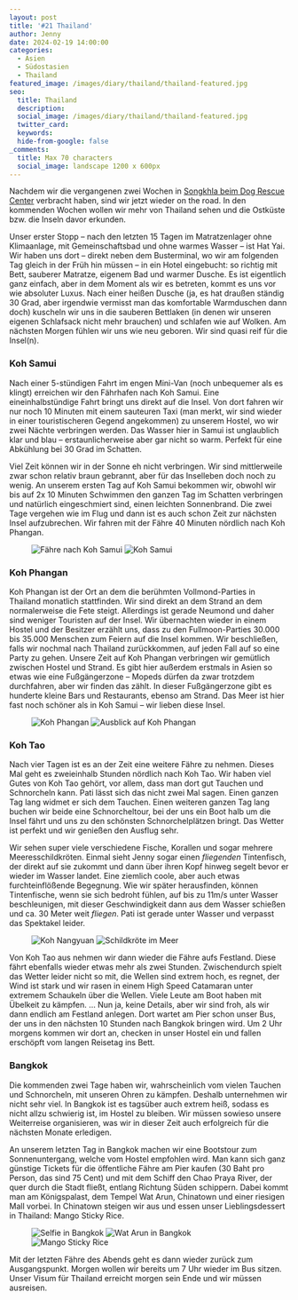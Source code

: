 ```yaml
---
layout: post
title: '#21 Thailand'
author: Jenny
date: 2024-02-19 14:00:00
categories:
  - Asien
  - Südostasien
  - Thailand
featured_image: /images/diary/thailand/thailand-featured.jpg
seo:
  title: Thailand
  description:
  social_image: /images/diary/thailand/thailand-featured.jpg
  twitter_card:
  keywords:
  hide-from-google: false
_comments:
  title: Max 70 characters
  social_image: landscape 1200 x 600px
---
```

Nachdem wir die vergangenen zwei Wochen in [Songkhla beim Dog Rescue Center](2024-02-17-dog-rescue-thailand) verbracht haben, sind wir jetzt wieder on the road. In den kommenden Wochen wollen wir mehr von Thailand sehen und die Ostküste bzw. die Inseln davor erkunden.

Unser erster Stopp – nach den letzten 15 Tagen im Matratzenlager ohne Klimaanlage, mit Gemeinschaftsbad und ohne warmes Wasser – ist Hat Yai. Wir haben uns dort – direkt neben dem Busterminal, wo wir am folgenden Tag gleich in der Früh hin müssen – in ein Hotel eingebucht: so richtig mit Bett, sauberer Matratze, eigenem Bad und warmer Dusche. Es ist eigentlich ganz einfach, aber in dem Moment als wir es betreten, kommt es uns vor wie absoluter Luxus. Nach einer heißen Dusche (ja, es hat draußen ständig 30 Grad, aber irgendwie vermisst man das komfortable Warmduschen dann doch) kuscheln wir uns in die sauberen Bettlaken (in denen wir unseren eigenen Schlafsack nicht mehr brauchen) und schlafen wie auf Wolken. Am nächsten Morgen fühlen wir uns wie neu geboren. Wir sind quasi reif für die Insel(n).

### Koh Samui

Nach einer 5-stündigen Fahrt im engen Mini-Van (noch unbequemer als es klingt) erreichen wir den Fährhafen nach Koh Samui. Eine eineinhalbstündige Fahrt bringt uns direkt auf die Insel. Von dort fahren wir nur noch 10 Minuten mit einem sauteuren Taxi (man merkt, wir sind wieder in einer touristischeren Gegend angekommen) zu unserem Hostel, wo wir zwei Nächte verbringen werden. Das Wasser hier in Samui ist unglaublich klar und blau – erstaunlicherweise aber gar nicht so warm. Perfekt für eine Abkühlung bei 30 Grad im Schatten.

Viel Zeit können wir in der Sonne eh nicht verbringen. Wir sind mittlerweile zwar schon relativ braun gebrannt, aber für das Inselleben doch noch zu wenig. An unserem ersten Tag auf Koh Samui bekommen wir, obwohl wir bis auf 2x 10 Minuten Schwimmen den ganzen Tag im Schatten verbringen und natürlich eingeschmiert sind, einen leichten Sonnenbrand. Die zwei Tage vergehen wie im Flug und dann ist es auch schon Zeit zur nächsten Insel aufzubrechen. Wir fahren mit der Fähre 40 Minuten nördlich nach Koh Phangan. 

<figure class="img2">
  <img src="/images/diary/thailand/thailand-9.jpg" alt="Fähre nach Koh Samui">
  <img src="/images/diary/thailand/thailand-4.jpg" alt="Koh Samui">
</figure>

### Koh Phangan

Koh Phangan ist der Ort an dem die berühmten Vollmond-Parties in Thailand monatlich stattfinden. Wir sind direkt an dem Strand an dem normalerweise die Fete steigt. Allerdings ist gerade Neumond und daher sind weniger Touristen auf der Insel. Wir übernachten wieder in einem Hostel und der Besitzer erzählt uns, dass zu den Fullmoon-Parties 30.000 bis 35.000 Menschen zum Feiern auf die Insel kommen. Wir beschließen, falls wir nochmal nach Thailand zurückkommen, auf jeden Fall auf so eine Party zu gehen. Unsere Zeit auf Koh Phangan verbringen wir gemütlich zwischen Hostel und Strand. Es gibt hier außerdem erstmals in Asien so etwas wie eine Fußgängerzone – Mopeds dürfen da zwar trotzdem durchfahren, aber wir finden das zählt. In dieser Fußgängerzone gibt es hunderte kleine Bars und Restaurants, ebenso am Strand. Das Meer ist hier fast noch schöner als in Koh Samui – wir lieben diese Insel.

<figure class="img2">
  <img src="/images/diary/thailand/thailand-1.jpg" alt="Koh Phangan">
  <img src="/images/diary/thailand/thailand-5.jpg" alt="Ausblick auf Koh Phangan">
</figure>

### Koh Tao

Nach vier Tagen ist es an der Zeit eine weitere Fähre zu nehmen. Dieses Mal geht es zweieinhalb Stunden nördlich nach Koh Tao. Wir haben viel Gutes von Koh Tao gehört, vor allem, dass man dort gut Tauchen und Schnorcheln kann. Pati lässt sich das nicht zwei Mal sagen. Einen ganzen Tag lang widmet er sich dem Tauchen. Einen weiteren ganzen Tag lang buchen wir beide eine Schnorcheltour, bei der uns ein Boot halb um die Insel fährt und uns zu den schönsten Schnorchelplätzen bringt. Das Wetter ist perfekt und wir genießen den Ausflug sehr.

Wir sehen super viele verschiedene Fische, Korallen und sogar mehrere Meeresschildkröten. Einmal sieht Jenny sogar einen *fliegenden* Tintenfisch, der direkt auf sie zukommt und dann über ihren Kopf hinweg segelt bevor er wieder im Wasser landet. Eine ziemlich coole, aber auch etwas furchteinflößende Begegnung. Wie wir später herausfinden, können Tintenfische, wenn sie sich bedroht fühlen, auf bis zu 11m/s unter Wasser beschleunigen, mit dieser Geschwindigkeit dann aus dem Wasser schießen und ca. 30 Meter weit *fliegen*. Pati ist gerade unter Wasser und verpasst das Spektakel leider.

<figure class="img2">
  <img src="/images/diary/thailand/thailand-2.jpg" alt="Koh Nangyuan">
  <img src="/images/diary/thailand/thailand-3.jpg" alt="Schildkröte im Meer">
</figure>

Von Koh Tao aus nehmen wir dann wieder die Fähre aufs Festland. Diese fährt ebenfalls wieder etwas mehr als zwei Stunden. Zwischendurch spielt das Wetter leider nicht so mit, die Wellen sind extrem hoch, es regnet, der Wind ist stark und wir rasen in einem High Speed Catamaran unter extremem Schaukeln über die Wellen. Viele Leute am Boot haben mit Übelkeit zu kämpfen. … Nun ja, keine Details, aber wir sind froh, als wir dann endlich am Festland anlegen. Dort wartet am Pier schon unser Bus, der uns in den nächsten 10 Stunden nach Bangkok bringen wird. Um 2 Uhr morgens kommen wir dort an, checken in unser Hostel ein und fallen erschöpft vom langen Reisetag ins Bett.

### Bangkok

Die kommenden zwei Tage haben wir, wahrscheinlich vom vielen Tauchen und Schnorcheln, mit unseren Ohren zu kämpfen. Deshalb unternehmen wir nicht sehr viel. In Bangkok ist es tagsüber auch extrem heiß, sodass es nicht allzu schwierig ist, im Hostel zu bleiben. Wir müssen sowieso unsere Weiterreise organisieren, was wir in dieser Zeit auch erfolgreich für die nächsten Monate erledigen.

An unserem letzten Tag in Bangkok machen wir eine Bootstour zum Sonnenuntergang, welche vom Hostel empfohlen wird. Man kann sich ganz günstige Tickets für die öffentliche Fähre am Pier kaufen (30 Baht pro Person, das sind 75 Cent) und mit dem Schiff den Chao Praya River, der quer durch die Stadt fließt, entlang Richtung Süden schippern. Dabei kommt man am Königspalast, dem Tempel Wat Arun, Chinatown und einer riesigen Mall vorbei. In Chinatown steigen wir aus und essen unser Lieblingsdessert in Thailand: Mango Sticky Rice.

<figure class="img3">
  <img src="/images/diary/thailand/thailand-6.jpg" alt="Selfie in Bangkok">
  <img src="/images/diary/thailand/thailand-8.jpg" alt="Wat Arun in Bangkok">
  <img src="/images/diary/thailand/thailand-7.jpg" alt="Mango Sticky Rice">
</figure>

Mit der letzten Fähre des Abends geht es dann wieder zurück zum Ausgangspunkt. Morgen wollen wir bereits um 7 Uhr wieder im Bus sitzen. Unser Visum für Thailand erreicht morgen sein Ende und wir müssen ausreisen.